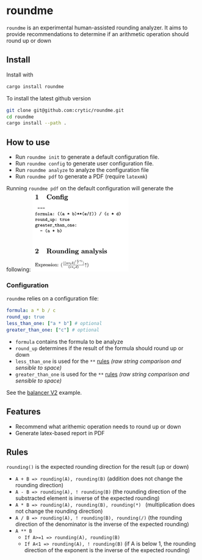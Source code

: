 # roundme

`roundme` is an experimental human-assisted rounding analyzer. It aims to provide recommendations to determine if an arithmetic operation should round up or down


## Install

Install with
```bash
cargo install roundme
```

To install the latest github version
```bash
git clone git@github.com:crytic/roundme.git
cd roundme
cargo install --path .
```

## How to use

- Run `roundme init` to generate a default configuration file. 
- Run `roundme config` to generate user configuration file. 
- Run `roundme analyze` to analyze the configuration file
- Run `roundme pdf` to generate a PDF (require `latexmk`)


Running `roundme pdf` on the default configuration will generate the following:
<img src="./images/example.png" alt="Example" width="50%" />


### Configuration

`roundme` relies on a configuration file:
```yaml
formula: a * b / c 
round_up: true
less_than_one: ["a * b"] # optional
greater_than_one: ["c"] # optional
```
- `formula` contains the formula to be analyze
- `round_up` determines if the result of the formula should round up or down
- `less_than_one` is used for the `**` [rules](#rules) *(raw string comparison and sensible to space)*
- `greater_than_one` is used for the `**` [rules](#rules) *(raw string comparison and sensible to space)*


See the [balancer V2](./examples/balancer/README.md) example.

## Features
- Recommend what arithemic operation needs to round up or down
- Generate latex-based report in PDF


## Rules

`rounding()` is the expected rounding direction for the result (up or down)

- `A + B => rounding(A), rounding(B)` (addition does not change the rounding direction)
- `A - B => rounding(A), ! rounding(B)` (the rounding direction of the substracted element is inverse of the expected rounding)
- `A * B => rounding(A), rounding(B), rounding(*) ` (multiplication does not change the rounding direction)
- `A / B => rounding(A), ! rounding(B), rounding(/)` (the rounding direction of the denominator is the inverse of the expected rounding)
- `A ** B`
  - `If A>=1 => rounding(A), rounding(B)`
  - `If A<1 => rounding(A), ! rounding(B)` (if A is below 1, the rounding direction of the exponent is the inverse of the expected rounding)
